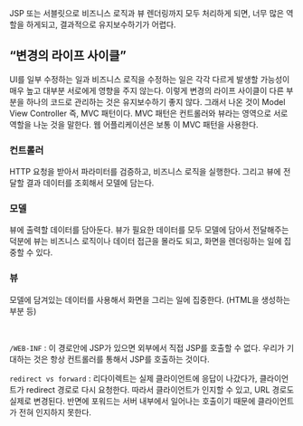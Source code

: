 JSP 또는 서블릿으로 비즈니스 로직과 뷰 렌더링까지 모두 처리하게 되면, 너무 많은 역할을 하게되고, 결과적으로 유지보수하기가 어렵다.

## “변경의 라이프 사이클”

UI를 일부 수정하는 일과 비즈니스 로직을 수정하는 일은 각각 다르게 발생할 가능성이 매우 높고 대부분 서로에게 영향을 주지 않는다. 이렇게 변경의 라이프 사이클이 다른 부분을 하나의 코드로 관리하는 것은 유지보수하기 좋지 않다. 그래서 나온 것이 Model View Controller 즉, MVC 패턴이다. MVC 패턴은 컨트롤러와 뷰라는 영역으로 서로 역할을 나눈 것을 말한다. 웹 어플리케이션은 보통 이 MVC 패턴을 사용한다.

### 컨트롤러
HTTP 요청을 받아서 파라미터를 검증하고, 비즈니스 로직을 실행한다. 그리고 뷰에 전달할 결과 데이터를 조회해서 모델에 담는다.

### 모델
뷰에 출력할 데이터를 담아둔다. 뷰가 필요한 데이터를 모두 모델에 담아서 전달해주는 덕분에 뷰는 비즈니스 로직이나 데이터 접근을 몰라도 되고, 화면을 렌더링하는 일에 집중할 수 있다.

### 뷰
모델에 담겨있는 데이터를 사용해서 화면을 그리는 일에 집중한다. (HTML을 생성하는 부분 등)

<br>

`/WEB-INF` : 이 경로안에 JSP가 있으면 외부에서 직접 JSP를 호출할 수 없다. 우리가 기대하는 것은 항상 컨트롤러를 통해서 JSP를 호출하는 것이다.

`redirect vs forward` : 리다이렉트는 실제 클라이언트에 응답이 나갔다가, 클라이언트가 redirect 경로로 다시 요청한다. 따라서 클라이언트가 인지할 수 있고, URL 경로도 실제로 변경된다. 반면에 포워드는 서버 내부에서 일어나는 호출이기 때문에 클라이언트가 전혀 인지하지 못한다.